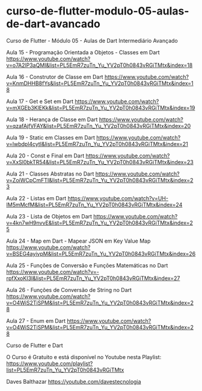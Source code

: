 # curso-de-flutter-modulo-05-aulas-de-dart-avancado
Curso de Flutter - Módulo 05 - Aulas de Dart Intermediário Avançado


Aula 15 - Programação Orientada a Objetos - Classes em Dart
https://www.youtube.com/watch?v=o7A2lP3aQMI&list=PL5EmR7zuTn_Yu_YV2pT0h0843vRGiTMtx&index=18


Aula 16 - Construtor de Classe em Dart
https://www.youtube.com/watch?v=KnmDHHB8fYs&list=PL5EmR7zuTn_Yu_YV2pT0h0843vRGiTMtx&index=18


Aula 17 - Get e Set em Dart
https://www.youtube.com/watch?v=mXGEb3KlEKk&list=PL5EmR7zuTn_Yu_YV2pT0h0843vRGiTMtx&index=19


Aula 18 - Herança de Classe em Dart
https://www.youtube.com/watch?v=qzafAjfVFAY&list=PL5EmR7zuTn_Yu_YV2pT0h0843vRGiTMtx&index=20


Aula 19 - Static em Classes em Dart
https://www.youtube.com/watch?v=lwbdpl4cytI&list=PL5EmR7zuTn_Yu_YV2pT0h0843vRGiTMtx&index=21


Aula 20 - Const e Final em Dart
https://www.youtube.com/watch?v=XxSl0bkTR54&list=PL5EmR7zuTn_Yu_YV2pT0h0843vRGiTMtx&index=23


Aula 21 - Classes Abstratas no Dart
https://www.youtube.com/watch?v=ZoiWCpCmFTI&list=PL5EmR7zuTn_Yu_YV2pT0h0843vRGiTMtx&index=23


Aula 22 - Listas em Dart
https://www.youtube.com/watch?v=UH-IM5mMcfM&list=PL5EmR7zuTn_Yu_YV2pT0h0843vRGiTMtx&index=24


Aula 23 - Lista de Objetos em Dart
https://www.youtube.com/watch?v=4kn7wH9nvvE&list=PL5EmR7zuTn_Yu_YV2pT0h0843vRGiTMtx&index=25


Aula 24 - Map em Dart - Mapear JSON em Key Value Map
https://www.youtube.com/watch?v=BSEG4ayivpM&list=PL5EmR7zuTn_Yu_YV2pT0h0843vRGiTMtx&index=26


Aula 25 - Funções de Conversão e Funções Matemáticas no Dart
https://www.youtube.com/watch?v=-rpfXxoKI3I&list=PL5EmR7zuTn_Yu_YV2pT0h0843vRGiTMtx&index=27


Aula 26 - Funções de Conversão de String no Dart
https://www.youtube.com/watch?v=O4WiS2TiSPM&list=PL5EmR7zuTn_Yu_YV2pT0h0843vRGiTMtx&index=28


Aula 27 - Enum em Dart
https://www.youtube.com/watch?v=O4WiS2TiSPM&list=PL5EmR7zuTn_Yu_YV2pT0h0843vRGiTMtx&index=28


Curso de Flutter e Dart

O Curso é Gratuito e está disponível no Youtube nesta Playlist:
https://www.youtube.com/playlist?list=PL5EmR7zuTn_Yu_YV2pT0h0843vRGiTMtx

Daves Balthazar 
https://youtube.com/davestecnologia